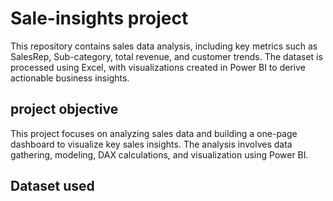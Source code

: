 # Sale-insights project
This repository contains sales data analysis, including key metrics such as SalesRep, Sub-category, total revenue, and customer trends. The dataset is processed using Excel, with visualizations created in Power BI to derive actionable business insights.
## project objective
This project focuses on analyzing sales data and building a one-page dashboard to visualize key sales insights. The analysis involves data gathering, modeling, DAX calculations, and visualization using Power BI.

## Dataset used
